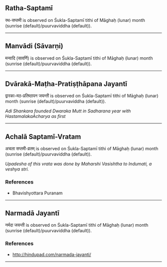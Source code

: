 ## Ratha-Saptamī
रथ-सप्तमी is observed on Śukla-Saptamī tithi of Māghaḥ (lunar) month (sunrise (default)/puurvaviddha (default)).



---
## Manvādi (Sāvarṇi)
मन्वादि (सावर्णि) is observed on Śukla-Saptamī tithi of Māghaḥ (lunar) month (sunrise (default)/puurvaviddha (default)).



---
## Dvārakā-Maṭha-Pratiṣṭhāpana Jayantī
द्वारका-मठ-प्रतिष्ठापन जयन्ती is observed on Śukla-Saptamī tithi of Māghaḥ (lunar) month (sunrise (default)/puurvaviddha (default)).

_Adi Shankara founded Dwaraka Mutt in Sadharana year with HastamalakaAcharya as first_

---
## Achalā Saptamī-Vratam
अचला सप्तमी-व्रतम् is observed on Śukla-Saptamī tithi of Māghaḥ (lunar) month (sunrise (default)/puurvaviddha (default)).

_Upadesha of this vrata was done by Maharshi Vasishtha to Indumati, a veshya stri._
### References
* Bhavishyottara Puranam


---
## Narmadā Jayantī
नर्मदा जयन्ती is observed on Śukla-Saptamī tithi of Māghaḥ (lunar) month (sunrise (default)/puurvaviddha (default)).


### References
* http://hindupad.com/narmada-jayanti/


---
